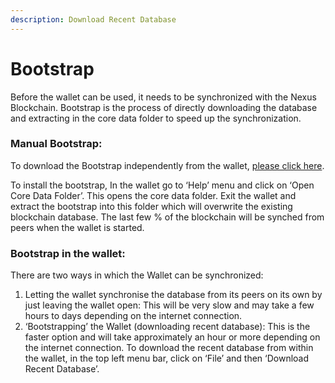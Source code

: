 ```yaml
---
description: Download Recent Database
---
```


# Bootstrap

Before the wallet can be used, it needs to be synchronized with the Nexus Blockchain. Bootstrap is the process of directly downloading the database and extracting in the core data folder to speed up the synchronization.

### **Manual Bootstrap:**

To download the Bootstrap independently from the wallet, [please click here](http://bootstrap.nexus.io/tritium.tar.gz).

To install the bootstrap, In the wallet go to ‘Help’ menu and click on ‘Open Core Data Folder’. This opens the core data folder. Exit the wallet and extract the bootstrap into this folder which will overwrite the existing blockchain database. The last few % of the blockchain will be synched from peers when the wallet is started.

### **Bootstrap in the wallet:**

There are two ways in which the Wallet can be synchronized:

1. Letting the wallet synchronise the database from its peers on its own by just leaving the wallet open: This will be very slow and may take a few hours to days depending on the internet connection.
2. ‘Bootstrapping’ the Wallet (downloading recent database): This is the faster option and will take approximately an hour or more depending on the internet connection. To download the recent database from within the wallet, in the top left menu bar, click on ‘File’ and then ‘Download Recent Database’.
